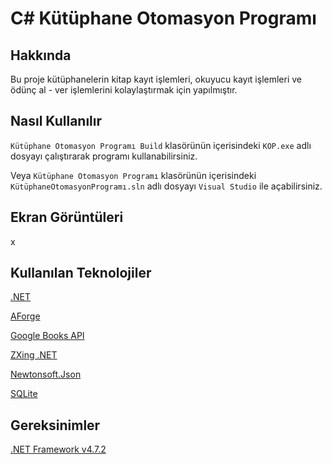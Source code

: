 # C# Kütüphane Otomasyon Programı
 ## Hakkında
 Bu proje kütüphanelerin kitap kayıt işlemleri, okuyucu kayıt işlemleri ve ödünç al - ver işlemlerini kolaylaştırmak için yapılmıştır.
 ## Nasıl Kullanılır
 ```Kütüphane Otomasyon Programı Build``` klasörünün içerisindeki ```KOP.exe``` adlı dosyayı çalıştırarak programı kullanabilirsiniz.

 Veya ```Kütüphane Otomasyon Programı``` klasörünün içerisindeki ```KütüphaneOtomasyonProgramı.sln``` adlı dosyayı ```Visual Studio``` ile açabilirsiniz.
 ## Ekran Görüntüleri
 x
 ## Kullanılan Teknolojiler
 [.NET](https://dotnet.microsoft.com/en-us/)

 [AForge](https://www.nuget.org/packages/AForge/2.2.5?_src=template)

 [Google Books API](https://developers.google.com/books)

 [ZXing .NET](https://www.nuget.org/packages/ZXing.Net/0.16.8?_src=template)

 [Newtonsoft.Json](https://www.nuget.org/packages/Newtonsoft.Json/13.0.1?_src=template)

 [SQLite](https://www.sqlite.org/index.html)
 ## Gereksinimler
 [.NET Framework v4.7.2](https://dotnet.microsoft.com/en-us/tr-tr/download/dotnet-framework/net472)